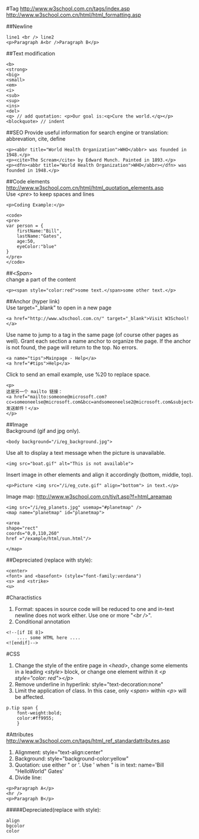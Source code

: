 #Tag 
http://www.w3school.com.cn/tags/index.asp  
http://www.w3school.com.cn/html/html_formatting.asp  
  
##Newline 
```
line1 <br /> line2
<p>Paragraph A<br />Paragraph B</p>
```
  
##Text modification  
```
<b>
<strong>
<big>
<small>
<em>
<i>
<sub>
<sup>
<ins>
<del>
<q> // add quotation: <p>Our goal is:<q>Cure the world.</q></p>
<blockquote> // indent
```

##SEO
Provide useful information for search engine or translation: abbrevation, cite, define  
```
<p><abbr title="World Health Organization">WHO</abbr> was founded in 1948.</p>
<p><cite>The Scream</cite> by Edward Munch. Painted in 1893.</p>
<p><dfn><abbr title="World Health Organization">WHO</abbr></dfn> was founded in 1948.</p>
```
##Code elements  
http://www.w3school.com.cn/html/html_quotation_elements.asp  
Use <_pre_> to keep spaces and lines  
```
<p>Coding Example:</p>

<code>
<pre>
var person = {
    firstName:"Bill",
    lastName:"Gates",
    age:50,
    eyeColor:"blue"
}
</pre>
</code>
```

##<_Span_>  
change a part of the content  
```
<p><span style="color:red">some text.</span>some other text.</p>
```

##Anchor (hyper link)    
Use target="_blank" to open in a new page  
```
<a href="http://www.w3school.com.cn/" target="_blank">Visit W3School!</a>
```
Use name to jump to a tag in the same page (of course other pages as well). Grant each section a name anchor to organize the page. If the anchor is not found, the page will return to the top. No errors.    
```
<a name="tips">Mainpage - Help</a>
<a href="#tips">Help</a>
```
Click to send an email example, use %20 to replace space.  
```
<p>
这是另一个 mailto 链接：
<a href="mailto:someone@microsoft.com?cc=someoneelse@microsoft.com&bcc=andsomeoneelse2@microsoft.com&subject=Summer%20Party&body=You%20are%20invited%20to%20a%20big%20summer%20party!">发送邮件！</a>
</p>
```

##Image  
Background (gif and jpg only).   
```
<body background="/i/eg_background.jpg">
```
Use alt to display a text message when the picture is unavailable.  
```
<img src="boat.gif" alt="This is not available">
```
Insert image in other elements and align it accordingly (bottom, middle, top).  
```
<p>Picture <img src="/i/eg_cute.gif" align="bottom"> in text.</p>
```
Image map: http://www.w3school.com.cn/tiy/t.asp?f=html_areamap  
```
<img src="/i/eg_planets.jpg" usemap="#planetmap" />
<map name="planetmap" id="planetmap">

<area
shape="rect"
coords="0,0,110,260"
href ="/example/html/sun.html"/>

</map>
```

##Depreciated (replace with style):
```
<center>
<font> and <basefont> (style="font-family:verdana")
<s> and <strike>	
<u>
```
  

#Charactistics  
1. Format: spaces in source code will be reduced to one and in-text newline does not work either. Use one or more "<*br /*>". 
2. Conditional annotation
```
<!--[if IE 8]>
    .... some HTML here ....
<![endif]-->
```


#CSS  
1. Change the style of the entire page in <_head_>, change some elements in a leading <_style_> block, or change one element within it <_p style="color: red"_><_/p_>  
2. Remove underline in hyperlink: style="text-decoration:none"  
3. Limit the application of class. In this case, only <_span_> within <_p_> will be affected.   
```
p.tip span {
	font-weight:bold;
	color:#ff9955;
	}
```

#Attributes  
http://www.w3school.com.cn/tags/html_ref_standardattributes.asp  
1. Alignment: style="text-align:center"  
2. Background: style="background-color:yellow"  
3. Quotation: use either " or '. Use ' when " is in text: name='Bill "HelloWorld" Gates'  
4. Divide line:  
```
<p>Paragraph A</p>
<hr />
<p>Paragraph B</p>
```
#####Depreciated(replace with style):
```
align
bgcolor
color
```
